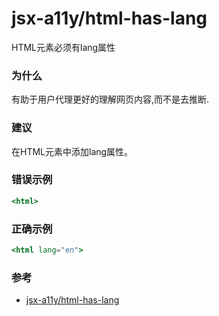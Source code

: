 # jsx-a11y/html-has-lang

HTML元素必须有lang属性

### 为什么

有助于用户代理更好的理解网页内容,而不是去推断.

### 建议

在HTML元素中添加lang属性。

### 错误示例

```jsx
<html>
```

### 正确示例

```jsx
<html lang="en">
```

### 参考

- [jsx-a11y/html-has-lang](https://github.com/jsx-eslint/eslint-plugin-jsx-a11y/blob/HEAD/docs/rules/html-has-lang.md)
